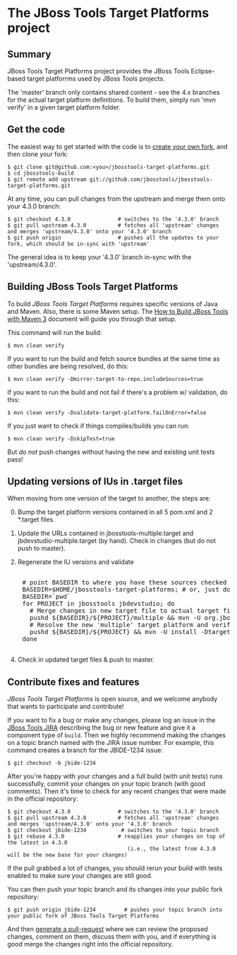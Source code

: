 # The JBoss Tools Target Platforms project


## Summary

JBoss Tools Target Platforms project provides the JBoss Tools Eclipse-based target platforrms used by JBoss Tools projects.

The 'master' branch only contains shared content - see the 4.x branches for the actual target platform definitions. To build them, simply run 'mvn verify' in a given target platform folder.


## Get the code

The easiest way to get started with the code is to [create your own fork](http://help.github.com/forking/), 
and then clone your fork:

    $ git clone git@github.com:<you>/jbosstools-target-platforms.git
    $ cd jbosstools-build
    $ git remote add upstream git://github.com/jbosstools/jbosstools-target-platforms.git
	
At any time, you can pull changes from the upstream and merge them onto your 4.3.0 branch:

    $ git checkout 4.3.0               # switches to the '4.3.0' branch
    $ git pull upstream 4.3.0          # fetches all 'upstream' changes and merges 'upstream/4.3.0' onto your '4.3.0' branch
    $ git push origin                  # pushes all the updates to your fork, which should be in-sync with 'upstream'

The general idea is to keep your '4.3.0' branch in-sync with the
'upstream/4.3.0'.


## Building JBoss Tools Target Platforms

To build _JBoss Tools Target Platforms_ requires specific versions of Java and
Maven. Also, there is some Maven setup. The [How to Build JBoss Tools with Maven 3](https://community.jboss.org/wiki/HowToBuildJBossToolsWithMaven3)
document will guide you through that setup.

This command will run the build:

    $ mvn clean verify

If you want to run the build and fetch source bundles at the same time as other bundles are being resolved, do this:

    $ mvn clean verify -Dmirror-target-to-repo.includeSources=true

If you want to run the build and not fail if there's a problem w/ validation, do this:

    $ mvn clean verify -Dvalidate-target-platform.failOnError=false

If you just want to check if things compiles/builds you can run:

    $ mvn clean verify -DskipTest=true

But *do not* push changes without having the new and existing unit tests pass!
 

## Updating versions of IUs in .target files

When moving from one version of the target to another, the steps are:

0. Bump the target platform versions contained in all 5 pom.xml and 2 *.target files.

1. Update the URLs contained in jbosstools-multiple.target and jbdevstudio-multiple.target (by hand). Check in changes (but do not push to master).

2. Regenerate the IU versions and validate

<pre>

    # point BASEDIR to where you have these sources checked out
    BASEDIR=$HOME/jbosstools-target-platforms; # or, just do this:
    BASEDIR=`pwd`
    for PROJECT in jbosstools jbdevstudio; do 
      # Merge changes in new target file to actual target file
      pushd ${BASEDIR}/${PROJECT}/multiple && mvn -U org.jboss.tools.tycho-plugins:target-platform-utils:0.0.1-SNAPSHOT:fix-versions -DtargetFile=${PROJECT}-multiple.target && rm -f ${PROJECT}-multiple.target ${PROJECT}-multiple.target_update_hints.txt && mv -f ${PROJECT}-multiple.target_fixedVersion.target ${PROJECT}-multiple.target && popd
      # Resolve the new 'multiple' target platform and verify it is self-contained by building the 'unified' target platform too
      pushd ${BASEDIR}/${PROJECT} && mvn -U install -DtargetRepositoryUrl=file://${BASEDIR}/${PROJECT}/multiple/target/${PROJECT}-multiple.target.repo/ && popd
    done

</pre>

<ol><li value="4"> Check in updated target files & push to master.</li></ol>


## Contribute fixes and features

_JBoss Tools Target Platforms_ is open source, and we welcome anybody that wants to
participate and contribute!

If you want to fix a bug or make any changes, please log an issue in
the [JBoss Tools JIRA](https://issues.jboss.org/browse/JBDE)
describing the bug or new feature and give it a component type of
`build`. Then we highly recommend making the changes on a
topic branch named with the JIRA issue number. For example, this
command creates a branch for the JBIDE-1234 issue:

	$ git checkout -b jbide-1234

After you're happy with your changes and a full build (with unit
tests) runs successfully, commit your changes on your topic branch
(with good comments). Then it's time to check for any recent changes
that were made in the official repository:

	$ git checkout 4.3.0               # switches to the '4.3.0' branch
	$ git pull upstream 4.3.0          # fetches all 'upstream' changes and merges 'upstream/4.3.0' onto your '4.3.0' branch
	$ git checkout jbide-1234           # switches to your topic branch
	$ git rebase 4.3.0                 # reapplies your changes on top of the latest in 4.3.0
	                                      (i.e., the latest from 4.3.0 will be the new base for your changes)

If the pull grabbed a lot of changes, you should rerun your build with
tests enabled to make sure your changes are still good.

You can then push your topic branch and its changes into your public fork repository:

	$ git push origin jbide-1234         # pushes your topic branch into your public fork of JBoss Tools Target Platforms

And then [generate a pull-request](http://help.github.com/pull-requests/) where we can
review the proposed changes, comment on them, discuss them with you,
and if everything is good merge the changes right into the official
repository.

